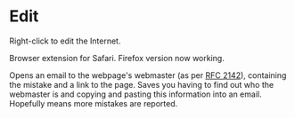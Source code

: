 # Edit
Right-click to edit the Internet.

Browser extension for Safari. Firefox version now working.

Opens an email to the webpage's webmaster (as per [RFC 2142](https://www.ietf.org/rfc/rfc2142.txt)), containing the mistake and a link to the page. Saves you having to find out who the webmaster is and copying and pasting this information into an email. Hopefully means more mistakes are reported.

